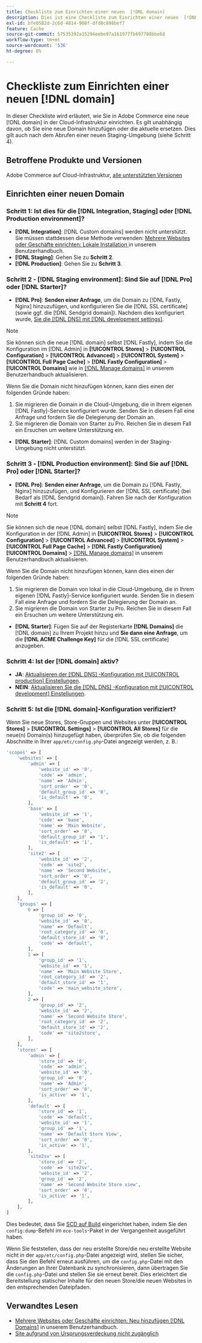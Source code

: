 ```yaml
---
title: Checkliste zum Einrichten einer neuen  [!DNL domain]
description: Dies ist eine Checkliste zum Einrichten einer neuen  [!DNL domain]  in Adobe Commerce in der Cloud-Infrastruktur.
exl-id: bfe0582d-2c6d-4814-908f-dfd8c898bef7
feature: Cache
source-git-commit: 57535392a15294eebe97a161977fb697708bbe68
workflow-type: tm+mt
source-wordcount: '536'
ht-degree: 0%

---
```


# Checkliste zum Einrichten einer neuen [!DNL domain]

In dieser Checkliste wird erläutert, wie Sie in Adobe Commerce eine neue [!DNL domain] in der Cloud-Infrastruktur einrichten. Es gilt unabhängig davon, ob Sie eine neue Domain hinzufügen oder die aktuelle ersetzen. Dies gilt auch nach dem Abrufen einer neuen Staging-Umgebung (siehe Schritt 4).

## Betroffene Produkte und Versionen

Adobe Commerce auf Cloud-Infrastruktur, [alle unterstützten Versionen](https://www.adobe.com/content/dam/cc/en/legal/terms/enterprise/pdfs/Adobe-Commerce-Software-Lifecycle-Policy.pdf)

## Einrichten einer neuen Domain

### Schritt 1: Ist dies für die [!DNL Integration, Staging] oder [!DNL Production environment]?

* **[!DNL Integration]**: [!DNL Custom domains] werden nicht unterstützt. Sie müssen stattdessen diese Methode verwenden: [Mehrere Websites oder Geschäfte einrichten: Lokale Installation ](https://experienceleague.adobe.com/docs/commerce-cloud-service/user-guide/configure-store/multiple-sites.html?lang=de#add-new-domains) in unserem Benutzerhandbuch.
* **[!DNL Staging]**: Gehen Sie zu **Schritt 2**.
* **[!DNL Production]**: Gehen Sie zu **Schritt 3**.

### Schritt 2 - [!DNL Staging environment]: Sind Sie auf [!DNL Pro] oder [!DNL Starter]?

* **[!DNL Pro]**: **Senden einer Anfrage**, um die Domain zu [!DNL Fastly, Nginx] hinzuzufügen, und konfigurieren Sie die [!DNL SSL certificate] (sowie ggf. die [!DNL Sendgrid domain]). Nachdem dies konfiguriert wurde, [ Sie die  [!DNL DNS]  mit [!DNL development settings]](https://experienceleague.adobe.com/docs/commerce-cloud-service/user-guide/cdn/setup-fastly/fastly-configuration.html?lang=de#update-dns-configuration-with-development-settings).

>[!NOTE]
>
>Sie können sich die neue [!DNL domain] selbst [!DNL Fastly], indem Sie die Konfiguration im [!DNL Admin] in **[!UICONTROL Stores]** > **[!UICONTROL Configuration]** > **[!UICONTROL Advanced]** > **[!UICONTROL System]** > **[!UICONTROL Full Page Cache]** > **[!DNL Fastly Configuration]** > **[!UICONTROL Domains]** wie in [[!DNL Manage domains]](https://experienceleague.adobe.com/docs/commerce-cloud-service/user-guide/cdn/setup-fastly/fastly-custom-cache-configuration.html?lang=de#manage-domains) in unserem Benutzerhandbuch aktualisieren.
>
>Wenn Sie die Domain nicht hinzufügen können, kann dies einen der folgenden Gründe haben:
>
>1. Sie migrieren die Domain in die Cloud-Umgebung, die in Ihrem eigenen [!DNL Fastly]-Service konfiguriert wurde. Senden Sie in diesem Fall eine Anfrage und fordern Sie die Delegierung der Domain an.
>1. Sie migrieren die Domain von Starter zu Pro. Reichen Sie in diesem Fall ein Ersuchen um weitere Unterstützung ein.

* **[!DNL Starter]**: [!DNL Custom domains] werden in der Staging-Umgebung nicht unterstützt.

### Schritt 3 - [!DNL Production environment]: Sind Sie auf [!DNL Pro] oder [!DNL Starter]?

* **[!DNL Pro]**: **Senden einer Anfrage**, um die Domain zu [!DNL Fastly, Nginx] hinzuzufügen, und Konfigurieren der [!DNL SSL certificate] (bei Bedarf als [!DNL Sendgrid domain]). Fahren Sie nach der Konfiguration mit **Schritt 4** fort.

>[!NOTE]
>
>Sie können sich die neue [!DNL domain] selbst [!DNL Fastly], indem Sie die Konfiguration in der [!DNL Admin] in **[!UICONTROL Stores]** > **[!UICONTROL Configuration]** > **[!UICONTROL Advanced]** > **[!UICONTROL System]** > **[!UICONTROL Full Page Cache]** > **[!DNL Fastly Configuration]** **[!UICONTROL Domains]** > [[!DNL Manage domains]](https://experienceleague.adobe.com/docs/commerce-cloud-service/user-guide/cdn/setup-fastly/fastly-custom-cache-configuration.html?lang=de#manage-domains) in unserem Benutzerhandbuch aktualisieren.
>
>
>Wenn Sie die Domain nicht hinzufügen können, kann dies einen der folgenden Gründe haben:
>
>1. Sie migrieren die Domain von lokal in die Cloud-Umgebung, die in Ihrem eigenen [!DNL Fastly]-Service konfiguriert wurde. Senden Sie in diesem Fall eine Anfrage und fordern Sie die Delegierung der Domain an.
>1. Sie migrieren die Domain von Starter zu Pro. Reichen Sie in diesem Fall ein Ersuchen um weitere Unterstützung ein.

* **[!DNL Starter]**: Fügen Sie auf der Registerkarte **[!DNL Domains]** die [!DNL domain] zu Ihrem Projekt hinzu und **Sie dann eine Anfrage**, um die **[!DNL ACME Challenge Key]** für die [!DNL SSL certificate] anzugeben.

### Schritt 4: Ist der [!DNL domain] aktiv?

* **JA**: [Aktualisieren der  [!DNL DNS] -Konfiguration mit [!UICONTROL production] Einstellungen](https://experienceleague.adobe.com/docs/commerce-cloud-service/user-guide/launch/checklist.html?lang=de#update-dns-configuration-with-production-settings).
* **NEIN**: [Aktualisieren Sie die  [!DNL DNS] -Konfiguration mit [!UICONTROL development] Einstellungen](https://experienceleague.adobe.com/docs/commerce-cloud-service/user-guide/cdn/setup-fastly/fastly-configuration.html?lang=de#update-dns-configuration-with-development-settings).

### Schritt 5: Ist die [!DNL domain]-Konfiguration verifiziert?

Wenn Sie neue Stores, Store-Gruppen und Websites unter **[!UICONTROL Stores]** > **[!UICONTROL Settings]** > **[!UICONTROL All Stores]** für die neue(n) Domain(s) hinzugefügt haben, überprüfen Sie, ob die folgenden Abschnitte in Ihrer `app/etc/config.php`-Datei angezeigt werden, z. B.:

```php
'scopes' => [
    'websites' => [
        'admin' => [
            'website_id' => '0',
            'code' => 'admin',
            'name' => 'Admin',
            'sort_order' => '0',
            'default_group_id' => '0',
            'is_default' => '0',
        ],
        'base' => [
            'website_id' => '1',
            'code' => 'base',
            'name' => 'Main Website',
            'sort_order' => '0',
            'default_group_id' => '1',
            'is_default' => '1',
        ],
        'site2' => [
            'website_id' => '2',
            'code' => 'site2',
            'name' => 'Second Website',
            'sort_order' => '0',
            'default_group_id' => '2',
            'is_default' => '0',
        ],
    ],
    'groups' => [
        0 => [
            'group_id' => '0',
            'website_id' => '0',
            'name' => 'Default',
            'root_category_id' => '0',
            'default_store_id' => '0',
            'code' => 'default',
        ],
        1 => [
            'group_id' => '1',
            'website_id' => '1',
            'name' => 'Main Website Store',
            'root_category_id' => '2',
            'default_store_id' => '1',
            'code' => 'main_website_store',
        ],
        2 => [
            'group_id' => '2',
            'website_id' => '2',
            'name' => 'Second Website Store',
            'root_category_id' => '2',
            'default_store_id' => '2',
            'code' => 'site2store',
        ],
    ],
    'stores' => [
        'admin' => [
            'store_id' => '0',
            'code' => 'admin',
            'website_id' => '0',
            'group_id' => '0',
            'name' => 'Admin',
            'sort_order' => '0',
            'is_active' => '1',
        ],
        'default' => [
            'store_id' => '1',
            'code' => 'default',
            'website_id' => '1',
            'group_id' => '1',
            'name' => 'Default Store View',
            'sort_order' => '0',
            'is_active' => '1',
        ],
        'site2sv' => [
            'store_id' => '2',
            'code' => 'site2sv',
            'website_id' => '2',
            'group_id' => '2',
            'name' => 'Second Website Store view',
            'sort_order' => '0',
            'is_active' => '1',
        ],
    ],
]
```

Dies bedeutet, dass Sie [SCD auf Build](https://experienceleague.adobe.com/de/docs/commerce-on-cloud/user-guide/develop/deploy/static-content#setting-the-scd-on-build) eingerichtet haben, indem Sie den `config:dump`-Befehl im `ece-tools`-Paket in der Vergangenheit ausgeführt haben.

Wenn Sie feststellen, dass der neu erstellte Store/die neu erstellte Website nicht in der `app/etc/config.php`-Datei angezeigt wird, stellen Sie sicher, dass Sie den Befehl erneut ausführen, um die `config.php`-Datei mit den Änderungen an Ihrer Datenbank zu synchronisieren, dann übertragen Sie die `config.php`-Datei und stellen Sie sie erneut bereit. Dies erleichtert die Bereitstellung statischer Inhalte für den neuen Store/die neuen Websites in den entsprechenden Dateipfaden.

## Verwandtes Lesen

* [Mehrere Websites oder Geschäfte einrichten: Neu hinzufügen [!DNL Domains]](https://experienceleague.adobe.com/docs/commerce-cloud-service/user-guide/configure-store/multiple-sites.html?lang=de#add-new-domains) in unserem Benutzerhandbuch.
* [Site aufgrund von Ursprungsverdeckung nicht zugänglich](https://experienceleague.adobe.com/de/docs/commerce-knowledge-base/kb/troubleshooting/site-down-or-unresponsive/production-site-not-accessible-due-to-origin-cloaking)
